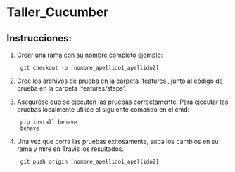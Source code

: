 # Taller_Cucumber

## Instrucciones:

1. Crear una rama con su nombre completo ejemplo:

		git checkout -b [nombre_apellido1_apellido2]

2. Cree los archivos de prueba en la carpeta 'features', junto al código de prueba en la carpeta 'features/steps'.

3. Asegurése que se ejecuten las pruebas correctamente. 
   Para ejecutar las pruebas localmente utilice el siguiente comando en el cmd:

		pip install behave
		behave
   
4. Una vez que corra las pruebas exitosamente, suba los cambios en su rama y mire en Travis los resultados.

		git push origin [nombre_apellido1_apellido2]